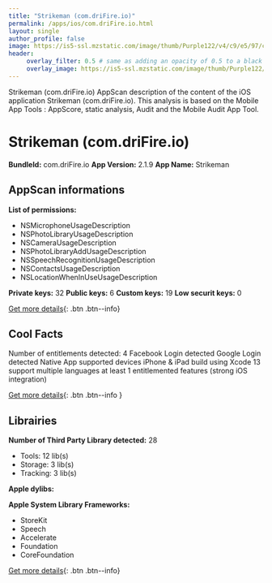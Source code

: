 ```yaml
---
title: "Strikeman (com.driFire.io)"
permalink: /apps/ios/com.driFire.io.html
layout: single
author_profile: false
image: https://is5-ssl.mzstatic.com/image/thumb/Purple122/v4/c9/e5/97/c9e597b9-b6c1-972f-b842-60b3c087f62a/AppIcon-0-0-1x_U007emarketing-0-0-0-7-0-0-sRGB-0-0-0-GLES2_U002c0-512MB-85-220-0-0.png/512x512bb.jpg
header: 
     overlay_filter: 0.5 # same as adding an opacity of 0.5 to a black background
     overlay_image: https://is5-ssl.mzstatic.com/image/thumb/Purple122/v4/c9/e5/97/c9e597b9-b6c1-972f-b842-60b3c087f62a/AppIcon-0-0-1x_U007emarketing-0-0-0-7-0-0-sRGB-0-0-0-GLES2_U002c0-512MB-85-220-0-0.png/512x512bb.jpg
---
```

Strikeman (com.driFire.io) AppScan description of the content of the iOS application Strikeman (com.driFire.io). This analysis is based on the Mobile App Tools : AppScore, static analysis, Audit and the Mobile Audit App Tool.

# Strikeman (com.driFire.io)

**BundleId:** com.driFire.io
**App Version:** 2.1.9
**App Name:** Strikeman


## AppScan informations 

**List of permissions:** 
- NSMicrophoneUsageDescription
- NSPhotoLibraryUsageDescription
- NSCameraUsageDescription
- NSPhotoLibraryAddUsageDescription
- NSSpeechRecognitionUsageDescription
- NSContactsUsageDescription
- NSLocationWhenInUseUsageDescription
  
  
**Private keys:** 32
**Public keys:** 6
**Custom keys:** 19
**Low securit keys:** 0
  
[Get more details](/pricing.html){: .btn .btn--info}

## Cool Facts

Number of entitlements detected: 4
Facebook Login detected
Google Login detected
Native App
supported devices iPhone & iPad
build using Xcode 13
support multiple languages
at least 1 entitlemented features (strong iOS integration)
  
[Get more details](/pricing.html){: .btn .btn--info }

## Librairies 
**Number of Third Party Library detected:** 28
- Tools: 12 lib(s)
- Storage: 3 lib(s)
- Tracking: 3 lib(s)


**Apple dylibs:**


**Apple System Library Frameworks:**
- StoreKit
- Speech
- Accelerate
- Foundation
- CoreFoundation


  
[Get more details](/pricing.html){: .btn .btn--info}

